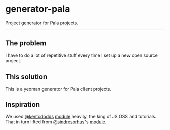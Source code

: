 # generator-pala

Project generator for Pala projects.

---

## The problem

I have to do a lot of repetitive stuff every time I set up a new open source
project.

## This solution

This is a yeoman generator for Pala client projects.

## Inspiration
We used [@kentcdodds][kentcdodds] [module][generator-kcd-oss] heavily,
the king of JS OSS and tutorials. That in turn lifted from
[@sindresorhus][sindresorhus]'s [module][generator-nm].

<!-- prettier-ignore-start -->
[sindresorhus]: https://github.com/sindresorhus
[generator-nm]: https://github.com/sindresorhus/generator-nm
[kentcdodds]: https://github.com/kentcdodds
[generator-kcd-oss]: https://github.com/kentcdodds/generator-kcd-oss
<!-- prettier-ignore-end -->
